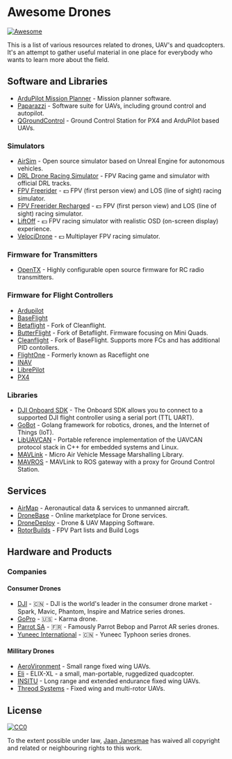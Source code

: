 Awesome Drones
==============

[![Awesome](https://cdn.rawgit.com/sindresorhus/awesome/d7305f38d29fed78fa85652e3a63e154dd8e8829/media/badge.svg)](https://github.com/sindresorhus/awesome)

This is a list of various resources related to drones, UAV's and quadcopters. It's an attempt to gather useful material in one place for everybody who wants to learn more about the field.

## Software and Libraries ##

* [ArduPilot Mission Planner](https://github.com/ArduPilot/MissionPlanner) - Mission planner software.
* [Paparazzi](http://wiki.paparazziuav.org/wiki/Main_Page) - Software suite for UAVs, including ground control and autopilot.
* [QGroundControl](http://qgroundcontrol.com/) - Ground Control Station for PX4 and ArduPilot based UAVs.

### Simulators ###

* [AirSim](https://github.com/Microsoft/AirSim) - Open source simulator based on Unreal Engine for autonomous vehicles.
* [DRL Drone Racing Simulator](https://thedroneracingleague.com/simulator/) - FPV Racing game and simulator with official DRL tracks.
* [FPV Freerider](https://fpv-freerider.itch.io/fpv-freerider) - :dollar: FPV (first person view) and LOS (line of sight) racing simulator.
* [FPV Freerider Recharged](https://fpv-freerider.itch.io/fpv-freerider-recharged) - :dollar: FPV (first person view) and LOS (line of sight) racing simulator.
* [LiftOff](https://www.immersionrc.com/fpv-products/liftoff-drone-race-simulator/) - :dollar: FPV racing simulator with realistic OSD (on-screen display) experience.
* [VelociDrone](https://www.velocidrone.com/) - :dollar: Multiplayer FPV racing simulator.

### Firmware for Transmitters ###

* [OpenTX](http://www.open-tx.org/) - Highly configurable open source firmware for RC radio transmitters.

### Firmware for Flight Controllers ###

* [Ardupilot](https://github.com/ArduPilot/ardupilot)
* [BaseFlight](https://github.com/multiwii/baseflight)
* [Betaflight](https://github.com/betaflight/betaflight) - Fork of Cleanflight.
* [ButterFlight](http://butterflight.co/) - Fork of Betaflight. Firmware focusing on Mini Quads.
* [Cleanflight](https://github.com/cleanflight/cleanflight) - Fork of BaseFlight. Supports more FCs and has additional PID contollers.
* [FlightOne](https://flightone.com/download) - Formerly known as Raceflight one
* [INAV](https://github.com/iNavFlight/inav)
* [LibrePilot](https://github.com/librepilot/LibrePilot)
* [PX4](https://github.com/PX4/Firmware)

### Libraries ###

* [DJI Onboard SDK](https://github.com/dji-sdk/Onboard-SDK) - The Onboard SDK allows you to connect to a supported DJI flight controller using a serial port (TTL UART).
* [GoBot](https://github.com/hybridgroup/gobot) - Golang framework for robotics, drones, and the Internet of Things (IoT).
* [LibUAVCAN](https://github.com/UAVCAN/libuavcan) - Portable reference implementation of the UAVCAN protocol stack in C++ for embedded systems and Linux.
* [MAVLink](https://github.com/mavlink/mavlink) - Micro Air Vehicle Message Marshalling Library.
* [MAVROS](https://github.com/mavlink/mavros) - MAVLink to ROS gateway with a proxy for Ground Control Station.

## Services ###

* [AirMap](https://www.airmap.com/) - Aeronautical data & services to unmanned aircraft.
* [DroneBase](https://dronebase.com/) - Online marketplace for Drone services.
* [DroneDeploy](https://www.dronedeploy.com/) - Drone & UAV Mapping Software.
* [RotorBuilds](https://rotorbuilds.com/) - FPV Part lists and Build Logs

## Hardware and Products ##

### Companies ###

#### Consumer Drones ####

* [DJI](https://www.dji.com/) - :cn: - DJI is the world's leader in the consumer drone market - Spark, Mavic, Phantom, Inspire and Matrice series drones.
* [GoPro](https://shop.gopro.com/karma) - :us: - Karma drone.
* [Parrot SA](https://www.parrot.com/global/) - :fr: - Famously Parrot Bebop and Parrot AR series drones.
* [Yuneec International](https://yuneec.com/) - :cn: - Yuneec Typhoon series drones.

#### Millitary Drones ####

* [AeroVironment](https://www.avinc.com/) - Small range fixed wing UAVs.
* [Eli](http://www.uav.ee/) - ELIX-XL - a small, man-portable, ruggedized quadcopter.
* [INSITU](https://www.insitu.com/) - Long range and extended endurance fixed wing UAVs.
* [Threod Systems](http://threod.com/) - Fixed wing and multi-rotor UAVs.

## License

[![CC0](http://mirrors.creativecommons.org/presskit/buttons/88x31/svg/cc-zero.svg)](https://creativecommons.org/publicdomain/zero/1.0/)

To the extent possible under law, [Jaan Janesmae](https://jaan.janesmae.com) has waived all copyright and related or neighbouring rights to this work.
